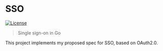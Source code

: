 SSO
===

[![License](https://img.shields.io/badge/license-MIT-blue.svg)](https://raw.githubusercontent.com/nickfrostatx/sso/master/LICENSE)

> Single sign-on in Go

This project implements my proposed spec for SSO, based on OAuth2.0.
